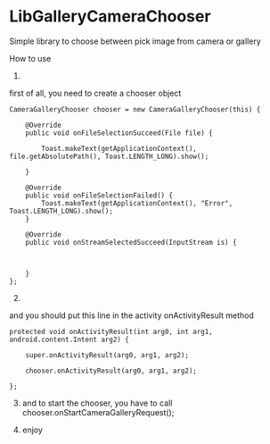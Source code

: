 # LibGalleryCameraChooser
Simple library to choose between pick image from camera or gallery



How to use

1.
first of all, you need to create a chooser object

	CameraGalleryChooser chooser = new CameraGalleryChooser(this) {

		@Override
		public void onFileSelectionSucceed(File file) {

			Toast.makeText(getApplicationContext(), file.getAbsolutePath(), Toast.LENGTH_LONG).show();

		}

		@Override
		public void onFileSelectionFailed() {
			Toast.makeText(getApplicationContext(), "Error", Toast.LENGTH_LONG).show();
		}

		@Override
		public void onStreamSelectedSucceed(InputStream is) {

			
			
		}
	};
	
2.
and you should put this line in the activity onActivityResult method

	protected void onActivityResult(int arg0, int arg1, android.content.Intent arg2) {

		super.onActivityResult(arg0, arg1, arg2);

		chooser.onActivityResult(arg0, arg1, arg2);

	};
	
3.
	and to start the chooser, you have to call
			chooser.onStartCameraGalleryRequest();

4. enjoy

